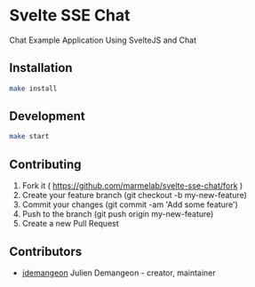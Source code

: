 # Svelte SSE Chat

Chat Example Application Using SvelteJS and Chat

## Installation

```sh
make install
```

## Development

```sh
make start
```

## Contributing

1. Fork it ( https://github.com/marmelab/svelte-sse-chat/fork )
2. Create your feature branch (git checkout -b my-new-feature)
3. Commit your changes (git commit -am 'Add some feature')
4. Push to the branch (git push origin my-new-feature)
5. Create a new Pull Request

## Contributors

- [jdemangeon](https://github.com/jdemangeon) Julien Demangeon - creator, maintainer
